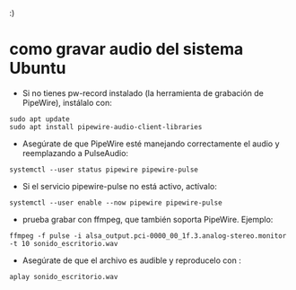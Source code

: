 :)

# como gravar audio del sistema Ubuntu

- Si no tienes pw-record instalado (la herramienta de grabación de PipeWire), instálalo con:

```
sudo apt update
sudo apt install pipewire-audio-client-libraries

```

- Asegúrate de que PipeWire esté manejando correctamente el audio y reemplazando a PulseAudio:

```
systemctl --user status pipewire pipewire-pulse

```

- Si el servicio pipewire-pulse no está activo, actívalo:

```
systemctl --user enable --now pipewire pipewire-pulse

```

- prueba grabar con ffmpeg, que también soporta PipeWire. Ejemplo:

```
ffmpeg -f pulse -i alsa_output.pci-0000_00_1f.3.analog-stereo.monitor -t 10 sonido_escritorio.wav
```

- Asegúrate de que el archivo es audible y reproducelo con : 

```
aplay sonido_escritorio.wav
```
